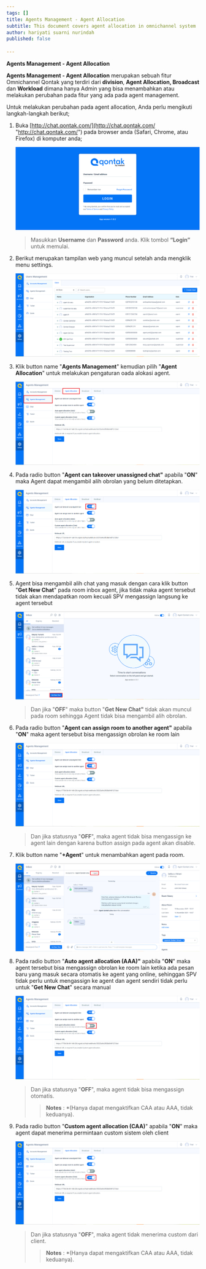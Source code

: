 ```yaml
---
tags: []
title: Agents Management - Agent Allocation
subtitle: This document covers agent allocation in omnichannel system
author: hariyati suarni nurindah
published: false

---
```

**Agents Management - Agent Allocation**

**Agents Management - Agent Allocation** merupakan sebuah fitur Omnichannel Qontak yang terdiri dari **division**, **Agent Allocation, Broadcast** dan **Workload** dimana hanya Admin yang bisa menambahkan atau melakukan perubahan pada fitur yang ada pada agent management.

Untuk melakukan perubahan pada agent allocation, Anda perlu mengikuti langkah-langkah berikut;

1. Buka [http://chat.qontak.com/](http://chat.qontak.com/ "http://chat.qontak.com/") pada browser anda (Safari, Chrome, atau Firefox) di komputer anda;

   ![](/uploads/login-qontak-c.png)

   > Masukkan **Username** dan **Password** anda. Klik tombol **“Login”** untuk memulai.
2. Berikut merupakan tampilan web yang muncul setelah anda mengklik menu settings.

   ![](/uploads/accounma1.PNG)
3. Klik button name "**Agents Management**" kemudian pilih "**Agent Allocation**" untuk melakukan pengaturan oada alokasi agent.

   ![](/uploads/agentallowcation1.PNG)
4. Pada radio button "**Agent can takeover unassigned chat"** apabila "**ON**" maka Agent dapat mengambil alih obrolan yang belum ditetapkan.

   ![](/uploads/allow7.PNG)
5. Agent bisa mengambil alih chat yang masuk dengan cara klik button "**Get New Chat**" pada room inbox agent, jika tidak maka agent tersebut tidak akan mendapatkan room kecuali SPV mengassign langsung ke agent tersebut 

   ![](/uploads/allow1-1.PNG)

   > Dan jika "**OFF**" maka button "**Get New Chat"** tidak akan muncul pada room sehingga Agent tidak bisa mengambil alih obrolan.
6. Pada radio button "**Agent can assign room to another agent"** apabila "**ON**" maka agent tersebut bisa mengassign obrolan ke room lain

   ![](/uploads/allow3-1.PNG)

   > Dan jika statusnya "**OFF**", maka agent tidak bisa mengassign ke agent lain dengan karena button assign pada agent akan disable.
7. Klik button name "**+Agent**" untuk menambahkan agent pada room. 

   ![](/uploads/agentallowcation2.PNG)
8. Pada radio button "**Auto agent allocation (AAA)"** apabila "**ON**" maka agent tersebut bisa mengassign obrolan ke room lain ketika ada pesan baru yang masuk secara otomatis ke agent yang online, sehinggan SPV tidak perlu untuk mengassign ke agent dan agent sendiri tidak perlu untuk "**Get New Chat**" secara manual

   ![](/uploads/allow5.PNG)

   > Dan jika statusnya "**OFF**", maka agent tidak bisa mengassign otomatis.
   >
   > > **Notes** :  *(Hanya dapat mengaktifkan CAA atau AAA, tidak keduanya).
9. Pada radio button "**Custom agent allocation (CAA)**" apabila "**ON**" maka agent dapat menerima permintaan custom sistem oleh client 

   ![](/uploads/allow6.PNG)

   > Dan jika statusnya "**OFF**", maka agent tidak menerima custom dari client. 
   >
   > > **Notes** :  *(Hanya dapat mengaktifkan CAA atau AAA, tidak keduanya).